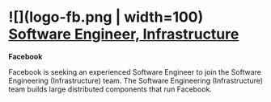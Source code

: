 # ![](logo-fb.png | width=100) [Software Engineer, Infrastructure](https://www.facebook.com/careers/jobs/a0I1H00000LCHquUAH/?q=engineer&location=boston)

**Facebook**

Facebook is seeking an experienced Software Engineer to join the Software Engineering (Infrastructure) team. The Software Engineering (Infrastructure) team builds large distributed components that run Facebook.
